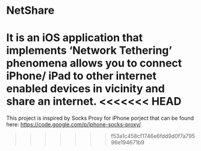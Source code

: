 NetShare
========

It is an iOS application that implements ‘Network Tethering’ phenomena allows you to connect iPhone/ iPad to other internet enabled devices in vicinity and share an internet.
<<<<<<< HEAD
=======

This project is inspired by Socks Proxy for iPhone porject that can be found here: https://code.google.com/p/iphone-socks-proxy/
>>>>>>> f53a1c458cf1746e6fdd9d0f7a79596e194671b9
